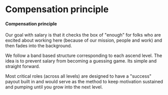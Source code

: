 # Compensation principle

#### Compensation principle

Our goal with salary is that it checks the box of "enough" for folks who are excited about working here \(because of our mission, people and work\) and then fades into the background.

We follow a band based structure corresponding to each ascend level. The idea is to prevent salary from becoming a guessing game. Its simple and straight forward.

Most critical roles \(across all levels\) are designed to have a "success" payout built in and would serve as the method to keep motivation sustained and pumping until you grow into the next level.

